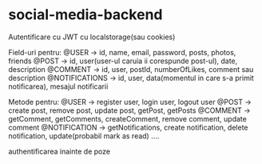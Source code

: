 # social-media-backend

Autentificare cu JWT cu localstorage(sau cookies)

Field-uri pentru:
@USER -> id, name, email, password, posts, photos, friends
@POST -> id, user(user-ul caruia ii corespunde post-ul), date, description
@COMMENT -> id, user, postId, numberOfLikes, comment sau description
@NOTIFICATIONS -> id, user, data(momentul in care s-a primit notificarea), mesajul notificarii

Metode pentru:
@USER -> register user, login user, logout user
@POST -> create post, remove post, update post, getPost, getPosts
@COMMENT -> getComment, getComments, createComment, remove comment, update comment
@NOTIFICATION -> getNotifications, create notification, delete notification, update(probabil mark as read)
....

authentificarea inainte de poze
